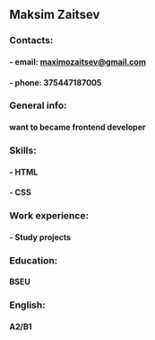 ## Maksim Zaitsev
### Contacts:
#### - email: maximozaitsev@gmail.com
#### - phone: 375447187005
### General info:
#### want to became frontend developer
### Skills:
#### - HTML
#### - CSS
### Work experience:
#### - Study projects
### Education:
#### BSEU
### English:
#### A2/B1
